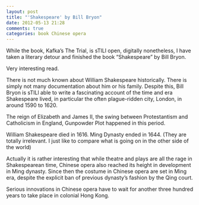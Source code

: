 ```yaml
---
layout: post
title: "'Shakespeare' by Bill Bryon"
date: 2012-05-13 21:28
comments: true
categories: book Chinese opera
---
```


While the book, Kafka’s The Trial, is sTILl open, digitally nonetheless, I have taken a literary detour and finished the book “Shakespeare” by Bill Bryon.


Very interesting read.


There is not much known about William Shakespeare historically. There is simply not many documentation about him or his family. Despite this, Bill Bryon is sTILl able to write a fascinating account of the time and era Shakespeare lived, in particular the often plague-ridden city, London, in around 1590 to 1620. 


The reign of Elizabeth and James II, the swing between Protestantism and Catholicism in England, Gunpowder Plot happened in this period.


William Shakespeare died in 1616. Ming Dynasty ended in 1644. (They are totally irrelevant. I just like to compare what is going on in the other side of the world)


Actually it is rather interesting that while theatre and plays are all the rage in Shakespearean time, Chinese opera also reached its height in development in Ming dynasty. Since then the costume in Chinese opera are set in Ming era, despite the explicit ban of previous dynasty’s fashion by the Qing court. 


Serious innovations in Chinese opera have to wait for another three hundred years to take place in colonial Hong Kong.

